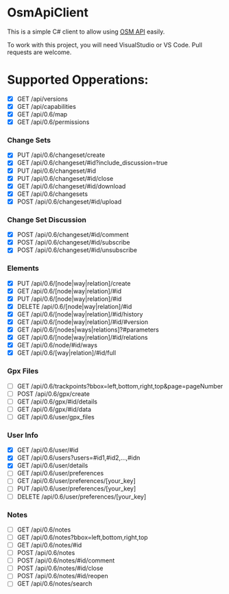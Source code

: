 # OsmApiClient

This is a simple C# client to allow using [OSM API](https://wiki.openstreetmap.org/wiki/API_v0.6) easily.

To work with this project, you will need VisualStudio or VS Code. Pull requests are welcome.

# Supported Opperations:
- [x] GET /api/versions
- [x] GET /api/capabilities
- [x] GET /api/0.6/map
- [x] GET /api/0.6/permissions
### Change Sets
- [x] PUT /api/0.6/changeset/create
- [x] GET /api/0.6/changeset/#id?include_discussion=true
- [x] PUT /api/0.6/changeset/#id
- [x] PUT /api/0.6/changeset/#id/close
- [x] GET /api/0.6/changeset/#id/download
- [x] GET /api/0.6/changesets
- [x] POST /api/0.6/changeset/#id/upload
### Change Set Discussion
- [x] POST /api/0.6/changeset/#id/comment
- [x] POST /api/0.6/changeset/#id/subscribe
- [x] POST /api/0.6/changeset/#id/unsubscribe
### Elements
- [x] PUT /api/0.6/[node|way|relation]/create
- [x] GET /api/0.6/[node|way|relation]/#id
- [x] PUT /api/0.6/[node|way|relation]/#id
- [x] DELETE /api/0.6/[node|way|relation]/#id
- [x] GET /api/0.6/[node|way|relation]/#id/history
- [x] GET /api/0.6/[node|way|relation]/#id/#version
- [x] GET /api/0.6/[nodes|ways|relations]?#parameters
- [x] GET /api/0.6/[node|way|relation]/#id/relations
- [x] GET /api/0.6/node/#id/ways
- [x] GET /api/0.6/[way|relation]/#id/full
### Gpx Files
- [ ] GET /api/0.6/trackpoints?bbox=left,bottom,right,top&page=pageNumber
- [ ] POST /api/0.6/gpx/create
- [ ] GET /api/0.6/gpx/#id/details
- [ ] GET /api/0.6/gpx/#id/data
- [ ] GET /api/0.6/user/gpx_files
### User Info
- [x] GET /api/0.6/user/#id
- [x] GET /api/0.6/users?users=#id1,#id2,...,#idn
- [x] GET /api/0.6/user/details
- [ ] GET /api/0.6/user/preferences
- [ ] GET /api/0.6/user/preferences/[your_key]
- [ ] PUT /api/0.6/user/preferences/[your_key]
- [ ] DELETE /api/0.6/user/preferences/[your_key]
### Notes
- [ ] GET /api/0.6/notes
- [ ] GET /api/0.6/notes?bbox=left,bottom,right,top
- [ ] GET /api/0.6/notes/#id
- [ ] POST /api/0.6/notes
- [ ] POST /api/0.6/notes/#id/comment
- [ ] POST /api/0.6/notes/#id/close
- [ ] POST /api/0.6/notes/#id/reopen
- [ ] GET /api/0.6/notes/search
